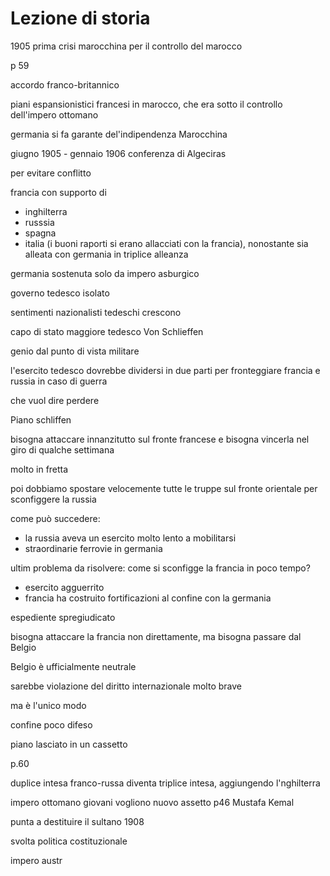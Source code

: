# Lezione di storia

1905 prima crisi marocchina per il controllo del marocco

p 59

accordo franco-britannico


piani espansionistici francesi in marocco, che era sotto il controllo dell'impero ottomano

germania si fa garante del'indipendenza Marocchina

 giugno 1905 - gennaio 1906 
conferenza di Algeciras


per evitare conflitto

francia con supporto di
* inghilterra
* russsia
* spagna
* italia (i buoni raporti si erano allacciati con la francia), nonostante sia alleata con germania in triplice alleanza

germania sostenuta solo da impero asburgico

governo tedesco isolato

sentimenti nazionalisti tedeschi crescono



capo di stato maggiore tedesco
Von Schlieffen

genio dal punto di vista militare

l'esercito tedesco dovrebbe dividersi in due parti  per fronteggiare francia e russia in caso di guerra

che vuol dire perdere


Piano schliffen

bisogna attaccare innanzitutto sul fronte francese e bisogna vincerla nel giro di qualche settimana

molto in fretta

poi dobbiamo spostare velocemente tutte le truppe sul fronte orientale per sconfiggere la russia

come può succedere:
* la russia aveva un esercito molto lento a mobilitarsi
* straordinarie ferrovie in germania


ultim problema da risolvere: come si sconfigge la francia in poco tempo?
* esercito agguerrito
* francia ha costruito fortificazioni al confine con la germania

espediente spregiudicato

bisogna attaccare la francia non direttamente, ma bisogna passare dal Belgio

Belgio è ufficialmente neutrale

sarebbe violazione del diritto internazionale molto brave


ma è l'unico modo

confine poco difeso

piano lasciato in un cassetto

p.60

duplice intesa franco-russa diventa triplice intesa, aggiungendo l'nghilterra


impero ottomano
giovani vogliono nuovo assetto p46
Mustafa Kemal

punta a destituire il sultano
1908

svolta politica costituzionale

impero austr
<!--stackedit_data:
eyJoaXN0b3J5IjpbLTEyNzk0MDgzOTMsNzg1MDgyOTg1LDExNj
IzMDY0NTcsLTE3MDkzMTQwMzZdfQ==
-->